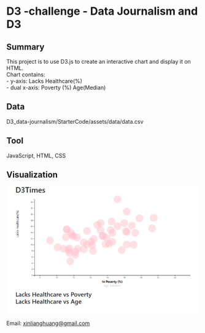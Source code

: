 # D3 -challenge - Data Journalism and D3

## Summary ##
This project is to use D3.js to create an interactive chart and display it on HTML.<br>
Chart contains:<br>
    - y-axis: Lacks Healthcare(%)<br>
    - dual x-axis: Poverty (%)
                 Age(Median)

## Data ##
D3_data-journalism/StarterCode/assets/data/data.csv
## Tool ##
JavaScript, HTML, CSS
## Visualization ##
<img src="charts.PNG">

Email: xinlianghuang@gmail.com